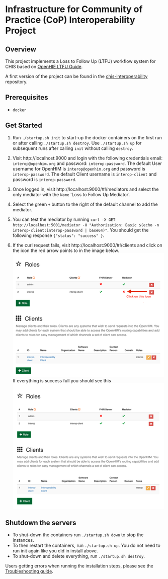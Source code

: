 # Infrastructure for Community of Practice (CoP) Interoperability Project

## Overview
This project implements a Loss to Follow Up (LTFU) workflow system for CHIS based on [OpenHIE LTFU Guide](https://wiki.ohie.org/display/SUB/Use+Case+Summary:+Request+Community+Based+Follow-Up).

A first version of the project can be found in the [chis-interoperability](https://github.com/medic/chis-interoperability) repository.

## Prerequisites
- `docker`

## Get Started

1. Run `./startup.sh init` to start-up the docker containers on the first run or after calling `./startup.sh destroy`. Use `./startup.sh up` for subsequent runs after calling `init` without calling `destroy`.

1. Visit http://localhost:9000 and login with the following credentials email: `interop@openhim.org` and password: `interop-password`. The default User username for OpenHIM is `interop@openhim.org` and password is `interop-password`. The default Client username is `interop-client` and password is `interop-password`.

1. Once logged in, visit http://localhost:9000/#!/mediators and select the only mediator with the `Name` 'Loss to Follow Up Mediator'.

1. Select the green `+` button to the right of the default channel to add the mediator.

1. You can test the mediator by running `curl -X GET http://localhost:5001/mediator -H "Authorization: Basic $(echo -n interop-client:interop-password | base64)"`. You should get the following response `{"status": "success" }`.

1. If the curl request fails, visit http://localhost:9000/#!/clients and click on the icon the red arrow points to in the image below.
![](./docs/images/bad-client-screen.png) If everything is success full you should see this ![](./docs/images/good-client-screen.png)

## Shutdown the servers

- To shut-down the containers run `./startup.sh down` to stop the instances.
- To then restart the containers, run `./startup.sh up`. You do not need to run init again like you did in install above.
- To shut-down and delete everything, run `./startup.sh destroy`.

Users getting errors when running the installation steps, please see the [Troubleshooting guide](/troubleshooting.md).
